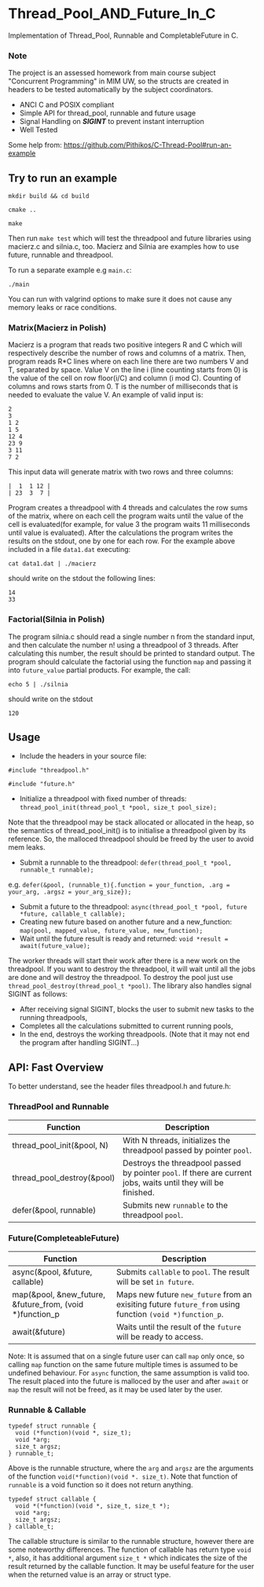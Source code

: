 # Thread_Pool_AND_Future_In_C #
Implementation of Thread_Pool, Runnable and CompletableFuture in C.

### Note ###

The project is an assessed homework from main course subject "Concurrent Programming" in MIM UW,
so the structs are created in headers to be tested automatically by the subject coordinators.

* ANCI C and POSIX compliant
* Simple API for thread_pool, runnable and future usage
* Signal Handling on ***SIGINT*** to prevent instant interruption
* Well Tested

Some help from: https://github.com/Pithikos/C-Thread-Pool#run-an-example

## Try to run an example ##

`mkdir build && cd build`

`cmake ..`

`make`

Then run `make test` which will test the threadpool and future libraries using macierz.c and silnia.c, too.
Macierz and Silnia are examples how to use future, runnable and threadpool.

To run a separate example e.g `main.c`:

`./main`

You can run with valgrind options to make sure it does not cause any memory leaks or race conditions.

### Matrix(Macierz in Polish) ###

Macierz is a program that reads two positive integers R and C which will respectively describe the number of rows and columns of a matrix. Then, program reads R*C lines where on each line there are two numbers V and T, separated by space. Value V on the line i (line counting starts from 0) is the value of the cell on row floor(i/C) and column (i mod C). Counting of columns and rows starts from 0. T is the number of milliseconds that is needed to evaluate the value V. An example of valid input is:

```
2
3
1 2
1 5
12 4
23 9
3 11
7 2
```

This input data will generate matrix with two rows and three columns:

```
|  1  1 12 |
| 23  3  7 |
```
Program creates a threadpool with 4 threads and calculates the row sums of the matrix, where on each cell the program waits until the value of the cell is evaluated(for example, for value 3 the program waits 11 milliseconds until value is evaluated). After the calculations the program writes the results on the stdout, one by one for each row. For the example above included in a file `data1.dat` executing:

`cat data1.dat | ./macierz`

should write on the stdout the following lines:

```
14
33
```

### Factorial(Silnia in Polish) ###

The program silnia.c should read a single number n from the standard input, and then calculate the number n! using a threadpool of 3 threads. After calculating this number, the result should be printed to standard output. The program should calculate the factorial using the function `map` and passing it into `future_value` partial products. For example, the call:

`echo 5 | ./silnia`

should write on the stdout

`120`

## Usage ##

* Include the headers in your source file: 

`#include "threadpool.h"`

`#include "future.h"`

* Initialize a threadpool with fixed number of threads: `thread_pool_init(thread_pool_t *pool, size_t pool_size);`

Note that the threadpool may be stack allocated or allocated in the heap, so the semantics of thread_pool_init() is to initialise a threadpool given by its reference. So, the malloced threadpool should be freed by the user to avoid mem leaks.

* Submit a runnable to the threadpool: `defer(thread_pool_t *pool, runnable_t runnable);`

e.g. `defer(&pool, (runnable_t){.function = your_function,
                            .arg = your_arg,
                            .argsz = your_arg_size});`
                            
* Submit a future to the threadpool: `async(thread_pool_t *pool, future *future, callable_t callable);`
* Creating new future based on another future and a new_function: `map(pool, mapped_value, future_value, new_function);`
* Wait until the future result is ready and returned: `void *result = await(future_value);`

The worker threads will start their work after there is a new work on the threadpool. If you want to destroy the threadpool, it will wait until all the jobs are done and will destroy the threadpool. To destroy the pool just use `thread_pool_destroy(thread_pool_t *pool)`. The library also handles signal SIGINT as follows:

* After receiving signal SIGINT, blocks the user to submit new tasks to the running threadpools,
* Completes all the calculations submitted to current running pools,
* In the end, destroys the working threadpools. (Note that it may not end the program after handling SIGINT...)

## API: Fast Overview ##
To better understand, see the header files threadpool.h and future.h:

### ThreadPool and Runnable ###

Function                                | Description
--------------------------------------- | ---------------------------------------
thread_pool_init(&pool, N)              | With N threads, initializes the threadpool passed by pointer `pool`.
thread_pool_destroy(&pool)              | Destroys the threadpool passed by pointer `pool`. If there are current jobs, waits until they will be finished.
defer(&pool, runnable)                  | Submits new `runnable` to the threadpool `pool`.

### Future(CompleteableFuture) ###

Function                                                                           | Description
---------------------------------------------------------------------------------- | ---------------------------------------
async(&pool, &future, callable)                                                    | Submits `callable` to `pool`. The result will be set `in future`.
map(&pool, &new_future, &future_from, (void *)function_p                           | Maps new future `new_future` from an exisiting future `future_from` using function `(void *)function_p`.
await(&future)                                                                     | Waits until the result of the `future` will be ready to access.

Note: It is assumed that on a single future user can call `map` only once, so calling `map` function on the same future multiple times is assumed to be undefined behaviour. For `async` function, the same assumption is valid too. The result placed into the future is malloced by the user and after `await` or `map` the result will not be freed, as it may be used later by the user. 

### Runnable & Callable ###

```
typedef struct runnable {
  void (*function)(void *, size_t);
  void *arg;
  size_t argsz;
} runnable_t;
```
Above is the runnable structure, where the `arg` and `argsz` are the arguments of the function `void(*function)(void *. size_t)`. Note that function of `runnable` is a void function so it does not return anything.

```
typedef struct callable {
  void *(*function)(void *, size_t, size_t *);
  void *arg;
  size_t argsz;
} callable_t;
```

The callable structure is similar to the runnable structure, however there are some noteworthy differences. The function of callable has return type `void *`, also, it has additional argument `size_t *` which indicates the size of the result returned by the callable function. It may be useful feature for the user when the returned value is an array or struct type.
